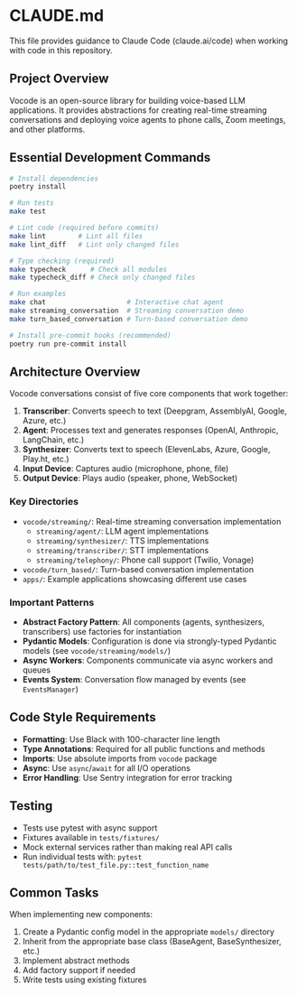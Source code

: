 # CLAUDE.md

This file provides guidance to Claude Code (claude.ai/code) when working with code in this repository.

## Project Overview

Vocode is an open-source library for building voice-based LLM applications. It provides abstractions for creating real-time streaming conversations and deploying voice agents to phone calls, Zoom meetings, and other platforms.

## Essential Development Commands

```bash
# Install dependencies
poetry install

# Run tests
make test

# Lint code (required before commits)
make lint        # Lint all files
make lint_diff   # Lint only changed files

# Type checking (required)
make typecheck      # Check all modules
make typecheck_diff # Check only changed files

# Run examples
make chat                    # Interactive chat agent
make streaming_conversation  # Streaming conversation demo
make turn_based_conversation # Turn-based conversation demo

# Install pre-commit hooks (recommended)
poetry run pre-commit install
```

## Architecture Overview

Vocode conversations consist of five core components that work together:

1. **Transcriber**: Converts speech to text (Deepgram, AssemblyAI, Google, Azure, etc.)
2. **Agent**: Processes text and generates responses (OpenAI, Anthropic, LangChain, etc.)
3. **Synthesizer**: Converts text to speech (ElevenLabs, Azure, Google, Play.ht, etc.)
4. **Input Device**: Captures audio (microphone, phone, file)
5. **Output Device**: Plays audio (speaker, phone, WebSocket)

### Key Directories

- `vocode/streaming/`: Real-time streaming conversation implementation
  - `streaming/agent/`: LLM agent implementations
  - `streaming/synthesizer/`: TTS implementations
  - `streaming/transcriber/`: STT implementations
  - `streaming/telephony/`: Phone call support (Twilio, Vonage)
- `vocode/turn_based/`: Turn-based conversation implementation
- `apps/`: Example applications showcasing different use cases

### Important Patterns

- **Abstract Factory Pattern**: All components (agents, synthesizers, transcribers) use factories for instantiation
- **Pydantic Models**: Configuration is done via strongly-typed Pydantic models (see `vocode/streaming/models/`)
- **Async Workers**: Components communicate via async workers and queues
- **Events System**: Conversation flow managed by events (see `EventsManager`)

## Code Style Requirements

- **Formatting**: Use Black with 100-character line length
- **Type Annotations**: Required for all public functions and methods
- **Imports**: Use absolute imports from `vocode` package
- **Async**: Use `async`/`await` for all I/O operations
- **Error Handling**: Use Sentry integration for error tracking

## Testing

- Tests use pytest with async support
- Fixtures available in `tests/fixtures/`
- Mock external services rather than making real API calls
- Run individual tests with: `pytest tests/path/to/test_file.py::test_function_name`

## Common Tasks

When implementing new components:
1. Create a Pydantic config model in the appropriate `models/` directory
2. Inherit from the appropriate base class (BaseAgent, BaseSynthesizer, etc.)
3. Implement abstract methods
4. Add factory support if needed
5. Write tests using existing fixtures